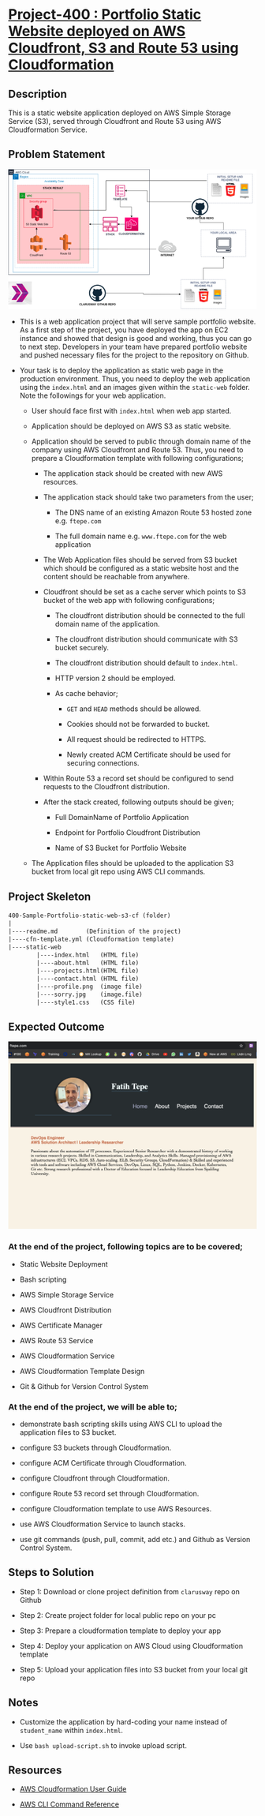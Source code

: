 # [Project-400 : Portfolio Static Website deployed on AWS Cloudfront, S3 and Route 53 using Cloudformation](../README.md)

## Description

This is a static website application deployed on AWS Simple Storage Service (S3), served through Cloudfront and Route 53 using AWS Cloudformation Service.

## Problem Statement

![Project_400](Project_400.png)

- This is a web application project that will serve sample portfolio website. As a first step of the project, you have deployed the app on EC2 instance and showed that design is good and working, thus you can go to next step. Developers in your team have prepared portfolio website and pushed necessary files for the project to the repository on Github.

- Your task is to deploy the application as static web page in the production environment. Thus, you need to deploy the web application using the `index.html` and an images given within the `static-web` folder. Note the followings for your web application.

  - User should face first with `index.html` when web app started.

  - Application should be deployed on AWS S3 as static website.

  - Application should be served to public through domain name of the company using AWS Cloudfront and Route 53. Thus, you need to prepare a Cloudformation template with following configurations;

    - The application stack should be created with new AWS resources.

    - The application stack should take two parameters from the user;

      - The DNS name of an existing Amazon Route 53 hosted zone e.g. `ftepe.com`

      - The full domain name e.g. `www.ftepe.com` for the web application

    - The Web Application files should be served from S3 bucket which should be configured as a static website host and the content should be reachable from anywhere.

    - Cloudfront should be set as a cache server which points to S3 bucket of the web app with following configurations;

      - The cloudfront distribution should be connected to the full domain name of the application.

      - The cloudfront distribution should communicate with S3 bucket securely.

      - The cloudfront distribution should default to `index.html`.

      - HTTP version 2 should be employed.

      - As cache behavior;

        - `GET` and `HEAD` methods should be allowed.

        - Cookies should not be forwarded to bucket.

        - All request should be redirected to HTTPS.

        - Newly created ACM Certificate should be used for securing connections.

    - Within Route 53 a record set should be configured to send requests to the Cloudfront distribution.

    - After the stack created, following outputs should be given;

      - Full DomainName of Portfolio Application

      - Endpoint for Portfolio Cloudfront Distribution

      - Name of S3 Bucket for Portfolio Website

  - The Application files should be uploaded to the application S3 bucket from local git repo using AWS CLI commands.

## Project Skeleton

```text
400-Sample-Portfolio-static-web-s3-cf (folder)
|
|----readme.md        (Definition of the project)
|----cfn-template.yml (Cloudformation template)
|----static-web
        |----index.html   (HTML file)
        |----about.html   (HTML file)
        |----projects.html(HTML file)
        |----contact.html (HTML file)
        |----profile.png  (image file)
        |----sorry.jpg    (image.file)
        |----style1.css   (CSS file)
```

## Expected Outcome

![Project 400 : Sample-Portfolio](./project-400-snapshot.png)

### At the end of the project, following topics are to be covered;

- Static Website Deployment

- Bash scripting

- AWS Simple Storage Service

- AWS Cloudfront Distribution

- AWS Certificate Manager

- AWS Route 53 Service

- AWS Cloudformation Service

- AWS Cloudformation Template Design

- Git & Github for Version Control System

### At the end of the project, we will be able to;

- demonstrate bash scripting skills using AWS CLI to upload the application files to S3 bucket.

- configure S3 buckets through Cloudformation.

- configure ACM Certificate through Cloudformation.

- configure Cloudfront through Cloudformation.

- configure Route 53 record set through Cloudformation.

- configure Cloudformation template to use AWS Resources.

- use AWS Cloudformation Service to launch stacks.

- use git commands (push, pull, commit, add etc.) and Github as Version Control System.

## Steps to Solution

- Step 1: Download or clone project definition from `clarusway` repo on Github

- Step 2: Create project folder for local public repo on your pc

- Step 3: Prepare a cloudformation template to deploy your app

- Step 4: Deploy your application on AWS Cloud using Cloudformation template

- Step 5: Upload your application files into S3 bucket from your local git repo

## Notes

- Customize the application by hard-coding your name instead of `student_name` within `index.html`.

- Use `bash upload-script.sh` to invoke upload script.

## Resources

- [AWS Cloudformation User Guide](https://docs.aws.amazon.com/AWSCloudFormation/latest/UserGuide/Welcome.html)

- [AWS CLI Command Reference](https://docs.aws.amazon.com/cli/latest/index.html)
